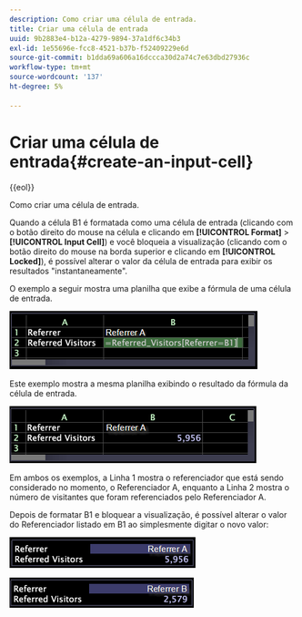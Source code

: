 ```yaml
---
description: Como criar uma célula de entrada.
title: Criar uma célula de entrada
uuid: 9b2883e4-b12a-4279-9894-37a1df6c34b3
exl-id: 1e55696e-fcc8-4521-b37b-f52409229e6d
source-git-commit: b1dda69a606a16dccca30d2a74c7e63dbd27936c
workflow-type: tm+mt
source-wordcount: '137'
ht-degree: 5%

---
```


# Criar uma célula de entrada{#create-an-input-cell}

{{eol}}

Como criar uma célula de entrada.

Quando a célula B1 é formatada como uma célula de entrada (clicando com o botão direito do mouse na célula e clicando em **[!UICONTROL Format]** > **[!UICONTROL Input Cell]**) e você bloqueia a visualização (clicando com o botão direito do mouse na borda superior e clicando em **[!UICONTROL Locked]**), é possível alterar o valor da célula de entrada para exibir os resultados &quot;instantaneamente&quot;.

O exemplo a seguir mostra uma planilha que exibe a fórmula de uma célula de entrada.

![](assets/vis_Worksheet_InputCell_formula.png)

Este exemplo mostra a mesma planilha exibindo o resultado da fórmula da célula de entrada.

![](assets/vis_Worksheet_InputCell.png)

Em ambos os exemplos, a Linha 1 mostra o referenciador que está sendo considerado no momento, o Referenciador A, enquanto a Linha 2 mostra o número de visitantes que foram referenciados pelo Referenciador A.

Depois de formatar B1 e bloquear a visualização, é possível alterar o valor do Referenciador listado em B1 ao simplesmente digitar o novo valor:

![](assets/vis_Worksheet_InputCell_locked.png)

![](assets/vis_Worksheet_InputCell_locked_changed.png)

